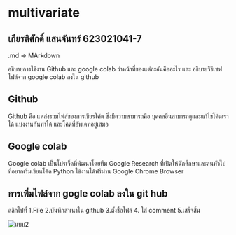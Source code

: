 # multivariate

## เกียรติศักดิ์ แสนจันทร์ 623021041-7

.md => MArkdown

อธิบายการใช้งาน Github และ google colab ว่าหน้าที่ของแต่ละอันคืออะไร และ อธิบายวิธีเซฟไฟล์จาก google colab ลงใน github

## Github 
Github คือ แหล่งรวมไฟล์ของการเขียรโค้ด ซึ่งมีความสามารถคือ บุคคลอื่นสามารถดูและแก้ไขโค้ดเราได้ แบ่งงานกันทำได้ และโค้ดที่อัพเดทอยู่เสมอ

## Google colab
Google colab เป็นโปรเจ็คที่พัฒนาโดยทีม Google Research ที่เปิดให้นักศึกษาและคนทั่วไปที่อยากเริ่มเขียนโค้ด Python ใช้งานได้ฟรีผ่าน Google Chrome Browser

## การเพิ่มไฟล์จาก gogle colab ลงใน git hub
คลิกไปที่ 1.File 2.บันทึกสำเนาใน github 3.ตั้งชื่อไฟล์ 4. ใส่ comment 5.เสร็จสิ้น

 ![แบบ2](แบบ2.่jpg)
